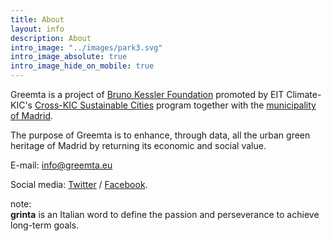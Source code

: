 ```yaml
---
title: About
layout: info
description: About
intro_image: "../images/park3.svg"
intro_image_absolute: true
intro_image_hide_on_mobile: true
---
```


Greemta is a project of [Bruno Kessler Foundation](https://www.fbk.eu) promoted by  EIT Climate-KIC's [Cross-KIC Sustainable Cities](https://eit.europa.eu/our-activities/opportunities/eit-innovation-communities-launch-cross-kic-sustainable-cities-calls) program together with the [municipality of Madrid](https://www.madrid.es/).

The purpose of Greemta is to enhance, through data, all the urban green heritage of Madrid by returning its economic and social value.

E-mail: info@greemta.eu

Social media: [Twitter](https://twitter.com/greemta) / [Facebook](https://www.facebook.com/greemta).

note:<br/>
**grinta** is an Italian word to define the passion and perseverance to achieve long-term goals.
